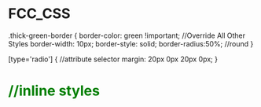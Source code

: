# FCC_CSS
.thick-green-border {
    border-color: green !important;   //Override All Other Styles
    border-width: 10px;
    border-style: solid;
    border-radius:50%;              //round
}

[type='radio'] {                    //attribute selector
  margin: 20px 0px 20px 0px;
}

<h1 style="color: green;">           //inline styles
  



    

